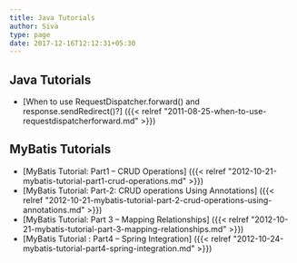```yaml
---
title: Java Tutorials
author: Siva
type: page
date: 2017-12-16T12:12:31+05:30
---
```


## Java Tutorials

* [When to use RequestDispatcher.forward() and response.sendRedirect()?] ({{< relref "2011-08-25-when-to-use-requestdispatcherforward.md" >}})

## MyBatis Tutorials

* [MyBatis Tutorial: Part1 – CRUD Operations] ({{< relref "2012-10-21-mybatis-tutorial-part1-crud-operations.md" >}})
* [MyBatis Tutorial: Part-2: CRUD operations Using Annotations] ({{< relref "2012-10-21-mybatis-tutorial-part-2-crud-operations-using-annotations.md" >}})
* [MyBatis Tutorial: Part 3 – Mapping Relationships] ({{< relref "2012-10-21-mybatis-tutorial-part-3-mapping-relationships.md" >}})
* [MyBatis Tutorial : Part4 – Spring Integration] ({{< relref "2012-10-24-mybatis-tutorial-part4-spring-integration.md" >}})
